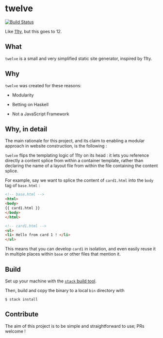 # twelve

[![Build Status](https://travis-ci.org/ocramz/twelve.png)](https://travis-ci.org/ocramz/twelve)

Like [11ty](https://www.11ty.dev/), but this goes to 12.

## What

`twelve` is a small and very simplified static site generator, inspired by 11ty.


## Why

`twelve` was created for these reasons:

* Modularity
    
* Betting on Haskell
    
* Not a JavaScript Framework

## Why, in detail

The main rationale for this project, and its claim to enabling a modular approach in website construction, is the following :

`twelve` flips the templating logic of 11ty on its head : it lets you reference directly a content splice from within a container template, rather than declaring the name of a layout file from within the file containing the content splice.

For example, say we want to splice the content of `card1.html` into the `body` tag of `base.html` :

```html
<!-- base.html -->
<html>
<body>
{{ card1.html }}
</body>
</html>
```

```html
<!-- card1.html -->
<ul>
<li> Hello from card 1 ! </li>
</ul>
```

This means that you can develop `card1` in isolation, and even easily reuse it in multiple places within `base` or other files that mention it.

## Build

Set up your machine with the [`stack` build tool](haskellstack.org).

Then, build and copy the binary to a local `bin` directory with

    $ stack install
    
## Contribute

The aim of this project is to be simple and straightforward to use; PRs welcome ! 

